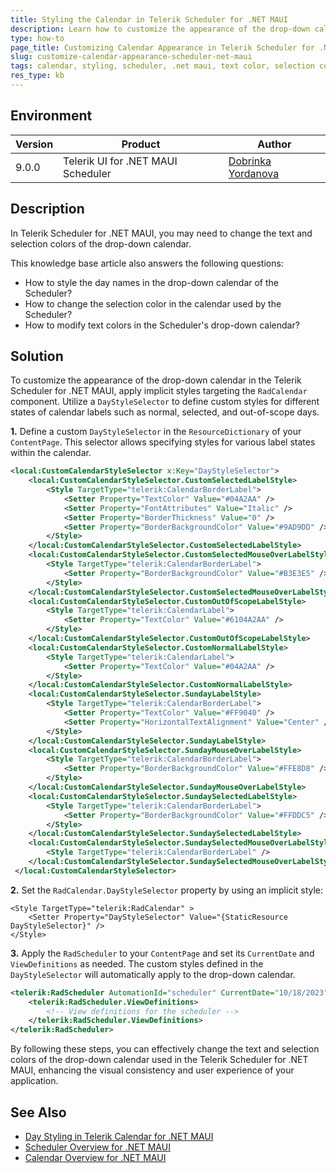 ```yaml
---
title: Styling the Calendar in Telerik Scheduler for .NET MAUI
description: Learn how to customize the appearance of the drop-down calendar in Telerik Scheduler for .NET MAUI by changing text and selection colors.
type: how-to
page_title: Customizing Calendar Appearance in Telerik Scheduler for .NET MAUI
slug: customize-calendar-appearance-scheduler-net-maui
tags: calendar, styling, scheduler, .net maui, text color, selection color
res_type: kb
---
```


## Environment

| Version | Product | Author | 
| --- | --- | ---- | 
| 9.0.0 | Telerik UI for .NET MAUI Scheduler | [Dobrinka Yordanova](https://www.telerik.com/blogs/author/dobrinka-yordanova)| 

## Description

In Telerik Scheduler for .NET MAUI, you may need to change the text and selection colors of the drop-down calendar.

This knowledge base article also answers the following questions:
- How to style the day names in the drop-down calendar of the Scheduler?
- How to change the selection color in the calendar used by the Scheduler?
- How to modify text colors in the Scheduler's drop-down calendar?

## Solution

To customize the appearance of the drop-down calendar in the Telerik Scheduler for .NET MAUI, apply implicit styles targeting the `RadCalendar` component. Utilize a `DayStyleSelector` to define custom styles for different states of calendar labels such as normal, selected, and out-of-scope days.

**1.** Define a custom `DayStyleSelector` in the `ResourceDictionary` of your `ContentPage`. This selector allows specifying styles for various label states within the calendar.

```xml
<local:CustomCalendarStyleSelector x:Key="DayStyleSelector">
    <local:CustomCalendarStyleSelector.CustomSelectedLabelStyle>
        <Style TargetType="telerik:CalendarBorderLabel">
            <Setter Property="TextColor" Value="#04A2AA" />
            <Setter Property="FontAttributes" Value="Italic" />
            <Setter Property="BorderThickness" Value="0" />
            <Setter Property="BorderBackgroundColor" Value="#9AD9DD" />
        </Style>
    </local:CustomCalendarStyleSelector.CustomSelectedLabelStyle>
    <local:CustomCalendarStyleSelector.CustomSelectedMouseOverLabelStyle>
        <Style TargetType="telerik:CalendarBorderLabel">
            <Setter Property="BorderBackgroundColor" Value="#B3E3E5" />
        </Style>
    </local:CustomCalendarStyleSelector.CustomSelectedMouseOverLabelStyle>
    <local:CustomCalendarStyleSelector.CustomOutOfScopeLabelStyle>
        <Style TargetType="telerik:CalendarLabel">
            <Setter Property="TextColor" Value="#6104A2AA" />
        </Style>
    </local:CustomCalendarStyleSelector.CustomOutOfScopeLabelStyle>
    <local:CustomCalendarStyleSelector.CustomNormalLabelStyle>
        <Style TargetType="telerik:CalendarLabel">
            <Setter Property="TextColor" Value="#04A2AA" />
        </Style>
    </local:CustomCalendarStyleSelector.CustomNormalLabelStyle>
    <local:CustomCalendarStyleSelector.SundayLabelStyle>
        <Style TargetType="telerik:CalendarBorderLabel">
            <Setter Property="TextColor" Value="#FF9040" />
            <Setter Property="HorizontalTextAlignment" Value="Center" />
        </Style>
    </local:CustomCalendarStyleSelector.SundayLabelStyle>
    <local:CustomCalendarStyleSelector.SundayMouseOverLabelStyle>
        <Style TargetType="telerik:CalendarBorderLabel">
            <Setter Property="BorderBackgroundColor" Value="#FFE8D8" />
        </Style>
    </local:CustomCalendarStyleSelector.SundayMouseOverLabelStyle>
    <local:CustomCalendarStyleSelector.SundaySelectedLabelStyle>
        <Style TargetType="telerik:CalendarBorderLabel">
            <Setter Property="BorderBackgroundColor" Value="#FFDDC5" />
        </Style>
    </local:CustomCalendarStyleSelector.SundaySelectedLabelStyle>
    <local:CustomCalendarStyleSelector.SundaySelectedMouseOverLabelStyle>
        <Style TargetType="telerik:CalendarBorderLabel" />
    </local:CustomCalendarStyleSelector.SundaySelectedMouseOverLabelStyle>
 </local:CustomCalendarStyleSelector>
```

**2.** Set the `RadCalendar.DayStyleSelector` property by using an implicit style:

```XAML
<Style TargetType="telerik:RadCalendar" >
    <Setter Property="DayStyleSelector" Value="{StaticResource DayStyleSelector}" />
</Style>
```

**3.** Apply the `RadScheduler` to your `ContentPage` and set its `CurrentDate` and `ViewDefinitions` as needed. The custom styles defined in the `DayStyleSelector` will automatically apply to the drop-down calendar.

```xml
<telerik:RadScheduler AutomationId="scheduler" CurrentDate="10/18/2023">
    <telerik:RadScheduler.ViewDefinitions>
        <!-- View definitions for the scheduler -->
    </telerik:RadScheduler.ViewDefinitions>
</telerik:RadScheduler>
```

By following these steps, you can effectively change the text and selection colors of the drop-down calendar used in the Telerik Scheduler for .NET MAUI, enhancing the visual consistency and user experience of your application.

## See Also

- [Day Styling in Telerik Calendar for .NET MAUI](https://docs.telerik.com/devtools/maui/controls/calendar/styling/day-styling)
- [Scheduler Overview for .NET MAUI](https://docs.telerik.com/devtools/maui/controls/scheduler/overview)
- [Calendar Overview for .NET MAUI](https://docs.telerik.com/devtools/maui/controls/calendar/overview)
